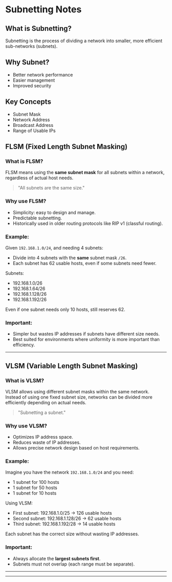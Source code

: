 # Subnetting Notes


## What is Subnetting?
Subnetting is the process of dividing a network into smaller, more efficient sub-networks (subnets).

## Why Subnet?
- Better network performance
- Easier management
- Improved security

## Key Concepts
- Subnet Mask
- Network Address
- Broadcast Address
- Range of Usable IPs

## FLSM (Fixed Length Subnet Masking)

### What is FLSM?
FLSM means using the **same subnet mask** for all subnets within a network, regardless of actual host needs.

> "All subnets are the same size."

### Why use FLSM?
- Simplicity: easy to design and manage.
- Predictable subnetting.
- Historically used in older routing protocols like RIP v1 (classful routing).

### Example:

Given `192.168.1.0/24`, and needing 4 subnets:
- Divide into 4 subnets with the **same** subnet mask `/26`.
- Each subnet has 62 usable hosts, even if some subnets need fewer.

Subnets:
- 192.168.1.0/26
- 192.168.1.64/26
- 192.168.1.128/26
- 192.168.1.192/26

Even if one subnet needs only 10 hosts, still reserves 62.

### Important:
- Simpler but wastes IP addresses if subnets have different size needs.
- Best suited for environments where uniformity is more important than efficiency.

---



## VLSM (Variable Length Subnet Masking)

### What is VLSM?
VLSM allows using different subnet masks within the same network.  
Instead of using one fixed subnet size, networks can be divided more efficiently depending on actual needs.

> "Subnetting a subnet."

### Why use VLSM?
- Optimizes IP address space.
- Reduces waste of IP addresses.
- Allows precise network design based on host requirements.

### Example:

Imagine you have the network `192.168.1.0/24` and you need:
- 1 subnet for 100 hosts
- 1 subnet for 50 hosts
- 1 subnet for 10 hosts

Using VLSM:
- First subnet: 192.168.1.0/25 → 126 usable hosts
- Second subnet: 192.168.1.128/26 → 62 usable hosts
- Third subnet: 192.168.1.192/28 → 14 usable hosts

Each subnet has the correct size without wasting IP addresses.

### Important:
- Always allocate the **largest subnets first**.
- Subnets must not overlap (each range must be separate).

---


---


